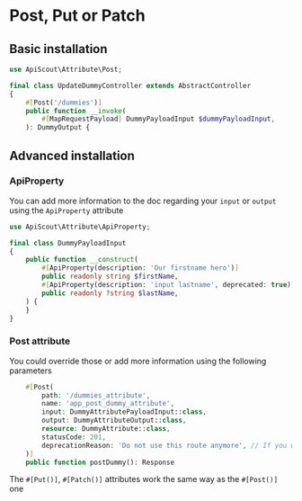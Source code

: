 # Post, Put or Patch

## Basic installation

```php
use ApiScout\Attribute\Post;

final class UpdateDummyController extends AbstractController
{
    #[Post('/dummies')]
    public function __invoke(
        #[MapRequestPayload] DummyPayloadInput $dummyPayloadInput,
    ): DummyOutput {
```

## Advanced installation

### ApiProperty
You can add more information to the doc regarding your `input` or `output` using the `ApiProperty` attribute
```php
use ApiScout\Attribute\ApiProperty;

final class DummyPayloadInput
{
    public function __construct(
        #[ApiProperty(description: 'Our firstname hero')]
        public readonly string $firstName,
        #[ApiProperty(description: 'input lastname', deprecated: true)]
        public readonly ?string $lastName,
    ) {
    }
}
```

### Post attribute
You could override those or add more information using the following parameters

```php
    #[Post(
        path: '/dummies_attribute',
        name: 'app_post_dummy_attribute',
        input: DummyAttributePayloadInput::class,
        output: DummyAttributeOutput::class,
        resource: DummyAttribute::class,
        statusCode: 201,
        deprecationReason: 'Do not use this route anymore', // If you want to deprecate this route
    )]
    public function postDummy(): Response
```

The `#[Put()]`, `#[Patch()]` attributes work the same way as the `#[Post()]` one
